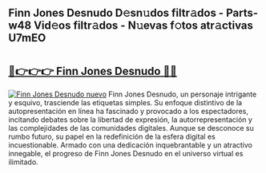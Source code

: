 ## Finn Jones Desnudo D𝚎sn𝚞dos filtr𝚊dos - Parts-w48 Vid𝚎os filtr𝚊dos - N𝚞evas f𝚘tos atr𝚊ctivas U7mEO

# <h2><a href="http://mbc8fwl.tromn.icu/?c=Finn+Jones+Desnudo">🔗👉👉👉 Finn Jones Desnudo 🔗🔗</a></h2>

[![Finn Jones Desnudo nuevo](https://i.imgur.com/pEAQMta.gif)](http://mbc8fwl.tromn.icu/?c=Finn+Jones+Desnudo)
Finn Jones Desnudo, un personaje intrigante y esquivo, trasciende las etiquetas simples. Su enfoque distintivo de la autopresentación en línea ha fascinado y provocado a los espectadores, incitando debates sobre la libertad de expresión, la autorrepresentación y las complejidades de las comunidades digitales. Aunque se desconoce su rumbo futuro, su papel en la redefinición de la esfera digital es incuestionable. Armado con una dedicación inquebrantable y un atractivo innegable, el progreso de Finn Jones Desnudo en el universo virtual es ilimitado.
